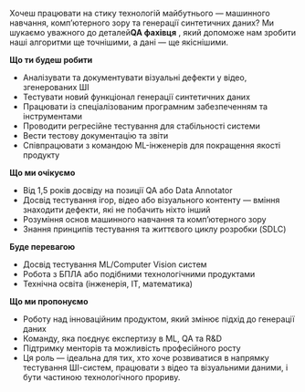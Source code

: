 Хочеш працювати на стику технологій майбутнього — машинного навчання,
комп’ютерного зору та генерації синтетичних даних? Ми шукаємо уважного до
деталей**QA фахівця** , який допоможе нам зробити наші алгоритми ще точнішими,
а дані — ще якіснішими.

**Що ти будеш робити**

  * Аналізувати та документувати візуальні дефекти у відео, згенерованих ШІ 
  * Тестувати новий функціонал генерації синтетичних даних 
  * Працювати із спеціалізованим програмним забезпеченням та інструментами 
  * Проводити регресійне тестування для стабільності системи 
  * Вести тестову документацію та звіти 
  * Співпрацювати з командою ML-інженерів для покращення якості продукту 

**Що ми очікуємо**

  * Від 1,5 років досвіду на позиції QA або Data Annotator 
  * Досвід тестування ігор, відео або візуального контенту — вміння знаходити дефекти, які не побачить ніхто інший 
  * Розуміння основ машинного навчання та комп’ютерного зору 
  * Знання принципів тестування та життєвого циклу розробки (SDLC) 

**Буде перевагою**

  * Досвід тестування ML/Computer Vision систем 
  * Робота з БПЛА або подібними технологічними продуктами 
  * Технічна освіта (інженерія, ІТ, математика) 

**Що ми пропонуємо**

  * Роботу над інноваційним продуктом, який змінює підхід до генерації даних 
  * Команду, яка поєднує експертизу в ML, QA та R&D 
  * Підтримку менторів та можливість професійного росту 
  * Ця роль — ідеальна для тих, хто хоче розвиватися в напрямку тестування ШІ-систем, працювати з відео та візуальними даними, і бути частиною технологічного прориву.